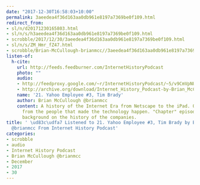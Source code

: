 ```yaml
---
date: "2017-12-30T16:58:03+10:00"
permalink: 3aeedea4f36d163aa0db961e8197a7369be0f109.html
redirect_from:
- sl/n/d20171230165803.html
- sl/n/s/h3aeedea4f36d163aa0db961e8197a7369be0f109.html
- scrobble/2017/12/30/3aeedea4f36d163aa0db961e8197a7369be0f109.html
- sl/n/s/ZM_Hmr_fZ47.html
- scrobble/Brian-McCullough-brianmcc//3aeedea4f36d163aa0db961e8197a7369be0f109.html
listen-of:
  h-cite:
    url: http://feeds.feedburner.com/InternetHistoryPodcast
    photo: ""
    audio:
    - http://feedproxy.google.com/~r/InternetHistoryPodcast/~5/v9CmVpNU4JA/Ch._4_Int._4_-_Yahoos_Employee_3_Tim_Brady.mp3
    - http://archive.org/download/Internet_History_Podcast-by-Brian_McCullough/21_Yahoo_Employee_3_Tim_Brady.mp3
    name: '21. Yahoo Employee #3, Tim Brady'
    author: Brian McCullough @brianmcc
    content: A history of the Internet Era from Netscape to the iPad. Oral histories
      from the people that made the technology happen. "Chapter" episodes providing
      background on the history of the companies.
title: ' \ud83c\udfa7 Listened to 21. Yahoo Employee #3, Tim Brady by Brian McCullough
  @brianmcc From Internet History Podcast'
categories:
- scrobble
- audio
- Internet History Podcast
- Brian McCullough @brianmcc
- December
- 2017
- 30
---
```

